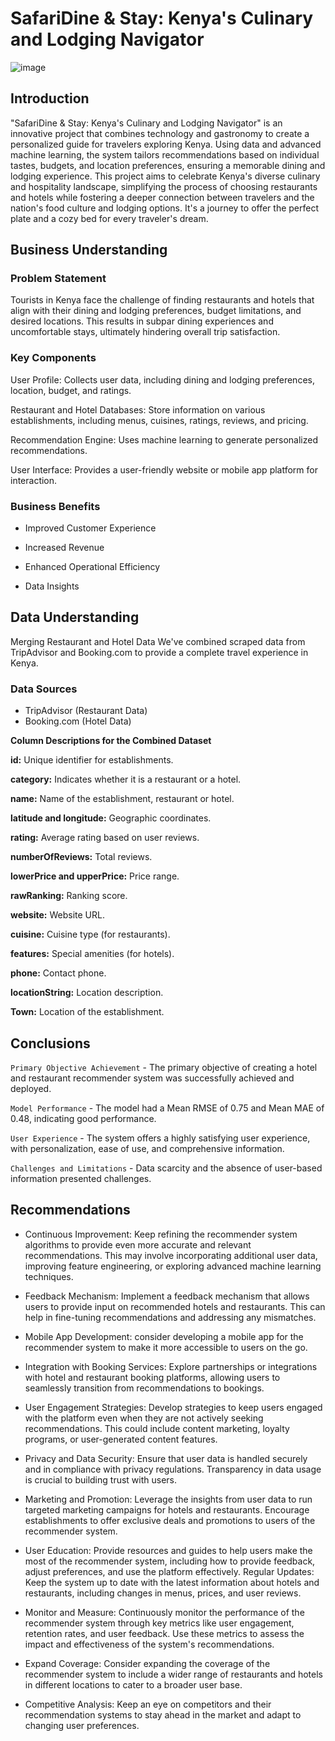 # SafariDine & Stay: Kenya's Culinary and Lodging Navigator
![image](https://github.com/Ivan3864/SAFARIDINE-STAY-KENYA-THE-CULINARY-AND-LODGING-NAVIGATOR/assets/133018549/8877b82c-8198-4b29-b7d7-d2965c2e595f)
## Introduction

"SafariDine & Stay: Kenya's Culinary and Lodging Navigator" is an innovative project that combines technology and gastronomy to create a personalized guide for travelers exploring Kenya. Using data and advanced machine learning, the system tailors recommendations based on individual tastes, budgets, and location preferences, ensuring a memorable dining and lodging experience. This project aims to celebrate Kenya's diverse culinary and hospitality landscape, simplifying the process of choosing restaurants and hotels while fostering a deeper connection between travelers and the nation's food culture and lodging options. It's a journey to offer the perfect plate and a cozy bed for every traveler's dream.
## Business Understanding

### Problem Statement

Tourists in Kenya face the challenge of finding restaurants and hotels that align with their dining and lodging preferences, budget limitations, and desired locations. This results in subpar dining experiences and uncomfortable stays, ultimately hindering overall trip satisfaction.

### Key Components

User Profile: Collects user data, including dining and lodging preferences, location, budget, and ratings.

Restaurant and Hotel Databases: Store information on various establishments, including menus, cuisines, ratings, reviews, and pricing.

Recommendation Engine: Uses machine learning to generate personalized recommendations. 

User Interface: Provides a user-friendly website or mobile app platform for interaction.

### Business Benefits

- Improved Customer Experience

- Increased Revenue

- Enhanced Operational Efficiency

- Data Insights

## Data Understanding

Merging Restaurant and Hotel Data We've combined scraped data from TripAdvisor and Booking.com to provide a complete travel experience in Kenya.

### Data Sources

- TripAdvisor (Restaurant Data)
- Booking.com (Hotel Data)

**Column Descriptions for the Combined Dataset**

**id:** Unique identifier for establishments.

**category:** Indicates whether it is a restaurant or a hotel.

**name:** Name of the establishment, restaurant or hotel.

**latitude and longitude:** Geographic coordinates.

**rating:** Average rating based on user reviews.

**numberOfReviews:** Total reviews.

**lowerPrice and upperPrice:** Price range.

**rawRanking:** Ranking score.

**website:** Website URL.

**cuisine:** Cuisine type (for restaurants).

**features:** Special amenities (for hotels).

**phone:** Contact phone.

**locationString:** Location description.

**Town:** Location of the establishment.

## Conclusions

`Primary Objective Achievement` - The primary objective of creating a hotel and restaurant recommender system was successfully achieved and deployed.

`Model Performance` - The model had a Mean RMSE of 0.75 and Mean MAE of 0.48, indicating good performance.

`User Experience` - The system offers a highly satisfying user experience, with personalization, ease of use, and comprehensive information.

`Challenges and Limitations` - Data scarcity and the absence of user-based information presented challenges.

## Recommendations

- Continuous Improvement: Keep refining the recommender system algorithms to provide even more accurate and relevant recommendations. This may involve incorporating additional user data, improving feature engineering, or exploring advanced machine learning techniques.

- Feedback Mechanism: Implement a feedback mechanism that allows users to provide input on recommended hotels and restaurants. This can help in fine-tuning recommendations and addressing any mismatches.

- Mobile App Development: consider developing a mobile app for the recommender system to make it more accessible to users on the go.

- Integration with Booking Services: Explore partnerships or integrations with hotel and restaurant booking platforms, allowing users to seamlessly transition from recommendations to bookings.

- User Engagement Strategies: Develop strategies to keep users engaged with the platform even when they are not actively seeking recommendations. This could include content marketing, loyalty programs, or user-generated content features.

- Privacy and Data Security: Ensure that user data is handled securely and in compliance with privacy regulations. Transparency in data usage is crucial to building trust with users.

- Marketing and Promotion: Leverage the insights from user data to run targeted marketing campaigns for hotels and restaurants. Encourage establishments to offer exclusive deals and promotions to users of the recommender system.

- User Education: Provide resources and guides to help users make the most of the recommender system, including how to provide feedback, adjust preferences, and use the platform effectively. Regular Updates: Keep the system up to date with the latest information about hotels and restaurants, including changes in menus, prices, and user reviews.

- Monitor and Measure: Continuously monitor the performance of the recommender system through key metrics like user engagement, retention rates, and user feedback. Use these metrics to assess the impact and effectiveness of the system's recommendations.

- Expand Coverage: Consider expanding the coverage of the recommender system to include a wider range of restaurants and hotels in different locations to cater to a broader user base.

- Competitive Analysis: Keep an eye on competitors and their recommendation systems to stay ahead in the market and adapt to changing user preferences.

